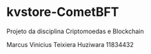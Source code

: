 # kvstore-CometBFT
Projeto da disciplina Criptomoedas e Blockchain

Marcus Vinicius Teixiera Huziwara 11834432

